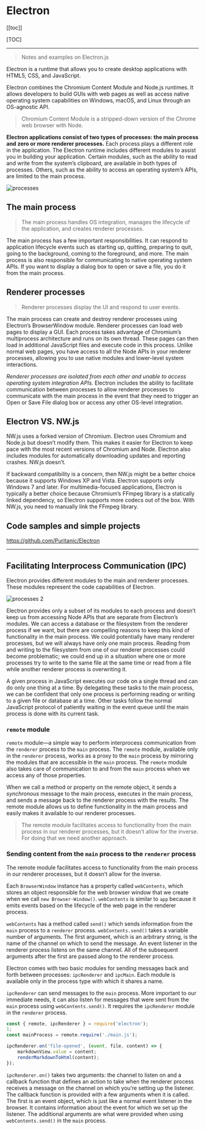 # Electron

[[toc]]

[TOC]

---

> Notes and examples on Electron.js

Electron is a runtime that allows you to create desktop applications with HTML5, CSS, and JavaScript.

Electron combines the Chromium Content Module and Node.js runtimes. It allows developers to build GUIs with web pages as well as access native operating system capabilities on Windows, macOS, and Linux through an OS-agnostic API.

> Chromium Content Module is a stripped-down version of the Chrome web browser with Node.

**Electron applications consist of two types of processes: the main process and zero or more renderer processes.** Each process plays a different role in the application. The Electron runtime includes different modules to assist you in building your application. Certain modules, such as the ability to read and write from the system’s clipboard, are available in both types of processes. Others, such as the ability to access an operating system’s APIs, are limited to the main process.

![processes](https://lh3.googleusercontent.com/xV2wFS2O2hczrizin4mIpxsT4QGIbZLSe8ZPugZKaRbV1flFtFc95AEyh5eqBq7E5B-OWPvLiRe69r-9HFrQHSY14oUy9pk7_NBpeivhy4BeYDeMVnQgZgTUEF99xf92e7-T4s8WpyZDW-_csIswlPtdhcopksnC6sOH6cQQl-NMhKItfutwIzB5qAU8qMosKdxh20HFLGzZvLT9PvEr9GWb4WMRTNl4vGbRRlPku1OWD_KNThF2Yvo3mlLqQ5PnvzHafJnoEg5K2vJ7FOcGEBkzv6pkcKQU-gDWPxlcfGcil3ptAQfBMduIETMaqsv8Q6t91jRT1fjWfSxqCgQ6AMULyIYV69AGkXkeqLeAoDJW7gvSVZn3qnFP1xJ2hHGUeIaWKZuX8Ix7yy8oGnbZhshaqHOfaEv2nokZMLYIgEzFV49i_XVONbjBk0PhiHVaMHTZdNxWJijUISx041cGyvCHCnml629BgIQSXPvzamYQpikvfGmudqFRD4QA2ZOhWST8g-O_m27r4BVEAjMB77R2F9n2wQYhX6BC7e_HCrb4q4jMCzRsnUoBcsGr_YNwwdbyDa3A5Ljd0iKof3jHzRfM-AjUCbb6Brma8JuLE8vb7Ehmv1WuW_3Pir4AMAfwQlJYc9b6xtNqeHmMeyHKI6q8aH0Jk2dpymQ1jHYKP0wB0LNA3GvKlrBF55ysXNLnVV-0sxUiH7op6JxgehuvfPk=w590-h404-no)

## The main process

> The main process handles OS integration, manages the lifecycle of the application, and creates renderer processes.

The main process has a few important responsibilities. It can respond to application lifecycle events such as starting up, quitting, preparing to quit, going to the background, coming to the foreground, and more. The main process is also responsible for communicating to native operating system APIs. If you want to display a dialog box to open or save a file, you do it from the main process.

## Renderer processes

> Renderer processes display the UI and respond to user events.

The main process can create and destroy renderer processes using Electron’s BrowserWindow module. Renderer processes can load web pages to display a GUI. Each process takes advantage of Chromium’s multiprocess architecture and runs on its own thread. These pages can then load in additional JavaScript files and execute code in this process. Unlike normal web pages, you have access to all the Node APIs in your renderer processes, allowing you to use native modules and lower-level system interactions.

_Renderer processes are isolated from each other and unable to access operating system integration APIs._ Electron includes the ability to facilitate communication between processes to allow renderer processes to communicate with the main process in the event that they need to trigger an Open or Save File dialog box or access any other OS-level integration.

## Electron VS. NW.js

NW.js uses a forked version of Chromium. Electron uses Chromium and Node.js but doesn’t modify them. This makes it easier for Electron to keep pace with the most recent versions of Chromium and Node. Electron also includes modules for automatically downloading updates and reporting crashes. NW.js doesn’t.

If backward compatibility is a concern, then NW.js might be a better choice because it supports Windows XP and Vista. Electron supports only Windows 7 and later. For multimedia-focused applications, Electron is typically a better choice because Chromium’s FFmpeg library is a statically linked dependency, so Electron supports more codecs out of the box. With NW.js, you need to manually link the FFmpeg library.

## Code samples and simple projects

<https://github.com/Puritanic/Electron>

---

## Facilitating Interprocess Communication (IPC)

Electron provides different modules to the main and renderer processes. These modules represent the code capabilities of Electron.

![processes 2](https://lh3.googleusercontent.com/HY9uywuphN9Oke-5GTlhvVKk4_AMdejo9dSIeFpFx2ONoJzwI8Uj3hsWziBiL7dSQ7Qvdx0zjK-Y_ogJaGDXIT0MUFjmpmt9NLBI4zWH5ZRESC0o3J0U4IC33j7PIFNP7t26lG9VTJq_ub8rKqTXEONT1450FmYieaX7_oaQokuIE41v4TIgrXtiZGiX4BqwxyOchZkfc0O6VzlwXHj1XbwSSwlqxKj6RYNzdGIUn2rXYUZx9eEUpgg4e4d571FDHtfah0kvpn6W2tJgP6schcJuhmmLSUms93NU6md8SV7iWq6QlEwEJV3HyeBRXIzxROydD9JAW3Jizw17Dd-Wk-XI1Wj_o0cF9UMTjZfeIRGhCa6wNqvFDJ3CFoZRUk1G9GBg1PCJOjhl1TMSEF13Mdg1xxCKuu35rG3fv4mIm0umleLu004ThchdPfGT12izH945KaQBS9Y36f2ezGfqeuZgQkWKualPBSuP3l7VxD9sF2z4NMnXQu8F1Oe1tueN5ibDCFfl3R2nxKsgIdnqJb0qhTteOKWMbXeKrG_rGX_NWEZBhPkjf_cHIOqCqqG-cjamUrHp7jfhSoIaykF_f6WnawTGHUKIy7ifSybnPWP6DlFKLzGd3xdECH59i6aNmgHTKrtVZTLGt070A8umNb6NPsnW0izmCm-zPFway2FN5FoI_qOL22GdYiXirk0z_yzdbIPNv69VLd4QSSAwUt8=w590-h397-no)

Electron provides only a subset of its modules to each process and doesn’t keep us from accessing Node APIs that are separate from Electron’s modules. We can access a database or the filesystem from the renderer process if we want, but there are compelling reasons to keep this kind of functionality in the main process. We could potentially have many renderer processes, but we will always have only one main process. Reading from and writing to the filesystem from one of our renderer processes could become problematic; we could end up in a situation where one or more processes try to write to the same file at the same time or read from a file while another renderer process is overwriting it.

A given process in JavaScript executes our code on a single thread and can do only one thing at a time. By delegating these tasks to the main process, we can be confident that only one process is performing reading or writing to a given file or database at a time. Other tasks follow the normal JavaScript protocol of patiently waiting in the event queue until the main process is done with its current task.

### `remote` module

`remote` module—a simple way to perform interprocess communication from the `renderer` process to the `main` process. The `remote` module, available only in the `renderer` process, works as a proxy to the `main` process by mirroring the modules that are accessible in the `main` process. The `remote` module also takes care of communication to and from the `main` process when we access any of those properties.

When we call a method or property on the remote object, it sends a _synchronous_ message to the main process, executes in the main process, and sends a message back to the renderer process with the results. The remote module allows us to define functionality in the main process and easily makes it available to our renderer processes.

> The remote module facilitates access to functionality from the main process in our renderer processes, but it doesn’t allow for the inverse. For doing that we need another approach.

### Sending content from the `main` process to the `renderer` process

The remote module facilitates access to functionality from the main process in our renderer processes, but it doesn’t allow for the inverse.

Each `BrowserWindow` instance has a property called `webContents`, which stores an object responsible for the web browser window that we create when we call `new Browser-Window()`. `webContents` is similar to `app` because it emits events based on the lifecycle of the web page in the renderer process.

`webContents` has a method called `send()` which sends information from the `main` process to a `renderer` process. `webContents.send()` takes a variable number of arguments. The first argument, which is an arbitrary string, is the name of the channel on which to send the message. An event listener in the renderer process listens on the same channel. All of the subsequent arguments after the first are passed along to the renderer process.

Electron comes with two basic modules for sending messages back and forth between processes: `ipcRenderer` and `ipcMain`. Each module is available only in the process type with which it shares a name.

`ipcRenderer` can send messages to the `main` process. More important to our immediate needs, it can also listen for messages that were sent from the `main` process using `webContents.send()`. It requires the `ipcRenderer` module in the `renderer` process.

```js
const { remote, ipcRenderer } = require('electron');
1;
const mainProcess = remote.require('./main.js');

ipcRenderer.on('file-opened', (event, file, content) => {
	markdownView.value = content;
	renderMarkdownToHtml(content);
});
```

`ipcRenderer.on()` takes two arguments: the channel to listen on and a callback function that defines an action to take when the renderer process receives a message on the channel on which you’re setting up the listener. The callback function is provided with a few arguments when it is called. The first is an event object, which is just like a normal event listener in the browser. It contains information about the event for which we set up the listener. The additional arguments are what were provided when using `webContents.send()` in the `main` process.
